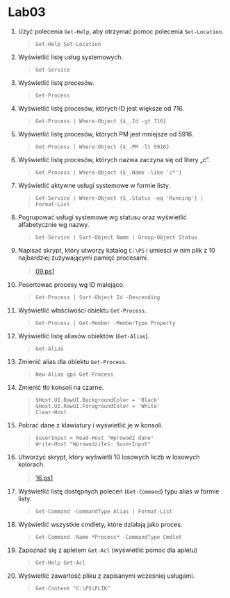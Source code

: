 # Lab03

1.  Użyć polecenia `Get-Help`, aby otrzymać pomoc polecenia `Set-Location`.

    > `Get-Help Set-Location`

2.  Wyświetlić listę usług systemowych.

    > `Get-Service`

3.  Wyświetlić listę procesów.

    > `Get-Process`

4.  Wyświetlić listę procesów, których ID jest większe od 716.

    > `Get-Process | Where-Object {$_.Id -gt 716}`

5.  Wyświetlić listę procesów, których PM jest mniejsze od 5916.

    > `Get-Process | Where-Object {$_.PM -lt 5916}`

6.  Wyświetlić listę procesów, których nazwa zaczyna się od litery „c”.

    > `Get-Process | Where-Object {$_.Name -like 'c*'}`

7.  Wyświetlić aktywne usługi systemowe w formie listy.

    > `Get-Service | Where-Object {$_.Status -eq 'Running'} | Format-List`

8.  Pogrupować usługi systemowe wg statusu oraz wyświetlić alfabetycznie wg nazwy.

    > `Get-Service | Sort-Object Name | Group-Object Status`

9.  Napisać skrypt, który utworzy katalog `C:\PS` i umieści w nim plik z 10 najbardziej zużywającymi pamięć procesami.

    > [09.ps1](./09.ps1)

10. Posortować procesy wg ID malejąco.

    > `Get-Process | Sort-Object Id -Descending`

11. Wyświetlić właściwości obiektu `Get-Process`.

    > `Get-Process | Get-Member -MemberType Property`

12. Wyświetlić listę aliasów obiektów (`Get-Alias`).

    > `Get-Alias`

13. Zmienić alias dla obiektu `Get-Process`.

    > `New-Alias gps Get-Process`

14. Zmienić tło konsoli na czarne.

    > ```
    > $Host.UI.RawUI.BackgroundColor = 'Black'
    > $Host.UI.RawUI.ForegroundColor = 'White'
    > Clear-Host
    > ```

15. Pobrać dane z klawiatury i wyświetlić je w konsoli.

    > ```
    > $userInput = Read-Host "Wprowadź dane"
    > Write-Host "Wprowadziłeś: $userInput"
    > ```

16. Utworzyć skrypt, który wyświetli 10 losowych liczb w losowych kolorach.

    > [16.ps1](./16.ps1)

17. Wyświetlić listę dostępnych poleceń (`Get-Command`) typu alias w formie listy.

    > `Get-Command -CommandType Alias | Format-List`

18. Wyświetlić wszystkie cmdlety, które działają jako proces.

    > `Get-Command -Name *Process* -CommandType Cmdlet`

19. Zapoznać się z apletem `Get-Acl` (wyświetlić pomoc dla apletu)

    > `Get-Help Get-Acl`

20. Wyświetlić zawartość pliku z zapisanymi wcześniej usługami.
    > `Get-Content "C:\PS\PLIK"`
